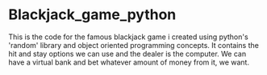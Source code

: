 # Blackjack_game_python
This is the code for the famous blackjack game i created using python's 'random' library and object oriented programming concepts. It contains the hit and stay options we can use and the dealer is the computer. We can have a virtual bank and bet whatever amount of money from it, we want. 
